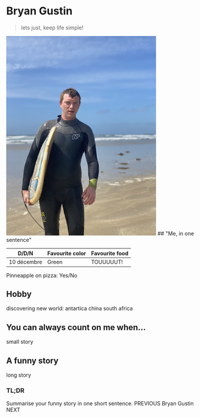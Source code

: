 # Bryan Gustin
> lets just, keep life simple!
<img src="IMG_3344.jpg" alt="me" width="400"/>
## "Me, in one sentence" 

| D/D/N | Favourite color | Favourite food |
| --- | --- | --- |
|10 décembre | Green | TOUUUUUT! |

Pinneapple on pizza: Yes/No
## Hobby
discovering new world: antartica china south africa
## You can always count on me when... 
small story
## A funny story
long story
### TL;DR
Summarise your funny story in one short sentence.
PREVIOUS Bryan Gustin NEXT
